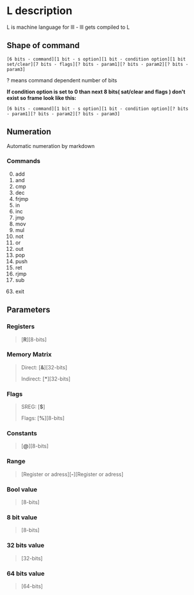 # L description

L is machine language for lll - lll gets compiled to L

## Shape of command
```
[6 bits - command][1 bit - s option][1 bit - condition option][1 bit set/clear][7 bits - flags][? bits - param1][? bits - param2][? bits - param3]
```
? means command dependent number of bits

**If condition option is set to 0 than next 8 bits( sat/clear and flags ) don't exist so frame look like this:**
```
[6 bits - command][1 bit - s option][1 bit - condition option][? bits - param1][? bits - param2][? bits - param3]
```

## Numeration

Automatic numeration by markdown
### Commands
0. add
0. and       
0. cmp
0. dec
0. frjmp
0. in
0. inc
0. jmp
0. mov
0. mul
0. not
0. or
0. out
0. pop
0. push
0. ret
0. rjmp
0. sub
<!--> <!-->

63. exit

## Parameters

### Registers

> [**R**][8-bits]

### Memory Matrix

> Direct: [**&**][32-bits]
>
> Indirect: [**\***][32-bits]

### Flags

> SREG: [**$**]
> 
> Flags: [**%**][8-bits]

### Constants

> [**@**][8-bits]

### Range

> [Register or adress][**-**][Register or adress]

### Bool value

> [8-bits]

### 8 bit value

> [8-bits]

### 32 bits value

> [32-bits]

### 64 bits value

> [64-bits]